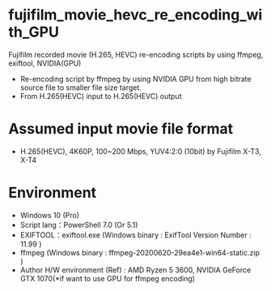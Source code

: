 # fujifilm_movie_hevc_re_encoding_with_GPU
Fujifilm recorded movie (H.265, HEVC)  re-encoding scripts by using ffmpeg, exiftool, NVIDIA(GPU)
* Re-encoding script by ffmpeg by using NVIDIA GPU from high bitrate source file to smaller file size target.
* From H.265(HEVC) input to H.265(HEVC) output

# Assumed input movie file format

* H.265(HEVC), 4K60P, 100~200 Mbps, YUV4:2:0 (10bit) by Fujifilm X-T3, X-T4

# Environment
* Windows 10 (Pro)
* Script lang：PowerShell 7.0 (Or 5.1)
* EXIFTOOL：exiftool.exe (Windows binary : ExifTool Version Number : 11.99 )
* ffmpeg (Windows binary : ffmpeg-20200620-29ea4e1-win64-static.zip )
* Author H/W environment (Ref) : AMD Ryzen 5 3600, NVIDIA GeForce GTX 1070(*if want to use GPU for ffmpeg encoding)

